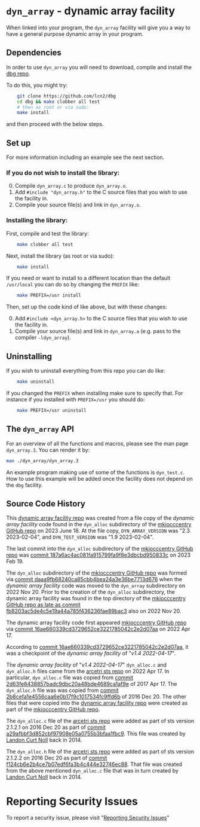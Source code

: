 # `dyn_array` - dynamic array facility

When linked into your program, the `dyn_array` facility will give you a way to have a
general purpose dynamic array in your program.

## Dependencies

In order to use `dyn_array` you will need to download, compile and
install the [dbg repo](https://github.com/lcn2/dbg).

To do this, you might try:

```sh
    git clone https://github.com/lcn2/dbg
    cd dbg && make clobber all test
    # then as root or via sudo:
    make install
```

and then proceed with the below steps.


## Set up

For more information including an example see the next section.


### If you do not wish to install the library:

0. Compile `dyn_array.c` to produce `dyn_array.o`.
1. Add `#include "dyn_array.h"` to the C source files that you wish to use the
   facility in.
2. Compile your source file(s) and link in `dyn_array.o`.


### Installing the library:

First, compile and test the library:

```sh
    make clobber all test
```

Next, install the library (as root or via sudo):

```sh
    make install
```

If you need or want to install to a different location than the default
`/usr/local` you can do so by changing the `PREFIX` like:

```sh
    make PREFIX=/usr install
```


Then, set up the code kind of like above, but with these changes:

0. Add `#include <dyn_array.h>` to the C source files that you wish to use the
   facility in.
1. Compile your source file(s) and link in `dyn_array.a` (e.g. pass to the
compiler `-ldyn_array`).

## Uninstalling

If you wish to uninstall everything from this repo you can do like:

```sh
    make uninstall
```

If you changed the `PREFIX` when installing make sure to specify that. For
instance if you installed with `PREFIX=/usr` you should do:


```sh
    make PREFIX=/usr uninstall
```



## The `dyn_array` API

For an overview of all the functions and macros, please see the man page
`dyn_array.3`. You can render it by:

```sh
man ./dyn_array/dyn_array.3
```

An example program making use of some of the functions is `dyn_test.c`. How to
use this example will be added once the facility does not depend on the `dbg`
facility.


## Source Code History

This [dynamic array facility repo](https://github.com/dyn_alloc)
was created from a file copy of the _dynamic array facility_ code
found in the `dyn_alloc` subdirectory of the [mkiocccentry GitHub
repo](https://github.com/ioccc-src/mkiocccentry) on 2023 June 18.
At the file copy, `DYN_ARRAY_VERSION` was "2.3 2023-02-04", and
`DYN_TEST_VERSION` was "1.9 2023-02-04".

The last commit into the `dyn_alloc` subdirectory of the [mkiocccentry
GitHub repo](https://github.com/ioccc-src/mkiocccentry) was [commit
187a6ac4ac081fa915799fa9f8e3dbcbd950833c](https://github.com/ioccc-src/mkiocccentry/commit/187a6ac4ac081fa915799fa9f8e3dbcbd950833c)
on 2023 Feb 19.

The  `dyn_alloc` subdirectory of the [mkiocccentry GitHub
repo](https://github.com/ioccc-src/mkiocccentry) was formed via
[commit
daaa9fb68240ca85cbb4bea24a3e36be7713d676](https://github.com/ioccc-src/mkiocccentry/commit/daaa9fb68240ca85cbb4bea24a3e36be7713d676)
when the _dynamic array facility_ code was moved to the `dyn_array`
subdirectory on 2022 Nov 20.  Prior to the creation of the `dyn_alloc`
subdirectory, the dynamic array facility was found in the top
directory of the [mkiocccentry GitHub repo as late as commit
fb8203ac5de4c5e19a44a785f436236fae89bac3](https://github.com/ioccc-src/mkiocccentry/commit/fb8203ac5de4c5e19a44a785f436236fae89bac3)
also on 2022 Nov 20.

The dynamic array facility code first appeared [mkiocccentry GitHub
repo](https://github.com/ioccc-src/mkiocccentry) via [commit
16ae660339cd3729652ce3221785042c2e2d07aa](https://github.com/ioccc-src/mkiocccentry/commit/16ae660339cd3729652ce3221785042c2e2d07aa)
on 2022 Apr 17.

According to [commit
16ae660339cd3729652ce3221785042c2e2d07aa](https://github.com/ioccc-src/mkiocccentry/commit/16ae660339cd3729652ce3221785042c2e2d07aa),
it was a checkpoint of the _dynamic array facility_ of "_v1.4
2022-04-17_".

The  _dynamic array facility_ of "_v1.4 2022-04-17_" `dyn_alloc.c`
and `dyn_alloc.h` files came from the [arcetri sts
repo](https://github.com/arcetri/sts) on 2022 Apr 17.  In particular,
`dyn_alloc.c` file was copied from [commit
2d63fe8438857badc9dbc20a48bde4689ca1af9e](https://github.com/arcetri/sts/commit/2d63fe8438857badc9dbc20a48bde4689ca1af9e)
of 2017 Apr 17.  The `dyn_alloc.h` file was was copied from [commit
2b8cefa1e4556caa6e0b17f9c1017534fc9ffd6b](https://github.com/arcetri/sts/commit/2b8cefa1e4556caa6e0b17f9c1017534fc9ffd6b)
of 2016 Dec 20.  The other files that were copied into the [dynamic
array facility repo](https://github.com/dyn_alloc) were created as
part of the [mkiocccentry GitHub
repo](https://github.com/ioccc-src/mkiocccentry).

The `dyn_alloc.c` file of the [arcetri sts
repo](https://github.com/arcetri/sts) were added as part of sts
version 2.1.2.1 on 2016 Dec 20 as part of [commit
a29afbbf3d852cbf97908e05a0755b3bfaa1fbc9](https://github.com/arcetri/sts/commit/a29afbbf3d852cbf97908e05a0755b3bfaa1fbc9).
This file was created by [Landon Curt
Noll](http://www.isthe.com/chongo/index.html) back in 2014.

The `dyn_alloc.h` file of the [arcetri sts
repo](https://github.com/arcetri/sts) were added as part of sts
version 2.1.2.2 on 2016 Dec 20 as part of [commit
f124cb6e2b4ce7b07edf6fa3b4c444e32746ec88](https://github.com/arcetri/sts/commit/f124cb6e2b4ce7b07edf6fa3b4c444e32746ec88).
That file was created from the above mentioned `dyn_alloc.c` file
that was in turn created by [Landon Curt
Noll](http://www.isthe.com/chongo/index.html) back in 2014.


# Reporting Security Issues

To report a security issue, please visit "[Reporting Security Issues](https://github.com/lcn2/dyn_array/security/policy)"
